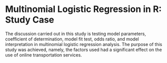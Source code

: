 # Multinomial Logistic Regression in R: Study Case
The discussion carried out in this study is testing model parameters, coefficient of determination, model fit test, odds ratio, and model interpretation in multinomial logistic regression analysis. The purpose of this study was achieved, namely, the factors used had a significant effect on the use of online transportation services.
